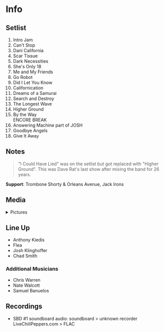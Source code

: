 # Info

## Setlist

1. Intro Jam
2. Can't Stop
3. Dani California
4. Scar Tissue
5. Dark Necessities
6. She's Only 18
7. Me and My Friends
8. Go Robot
9. Did I Let You Know
10. Californication
11. Dreams of a Samurai
12. Search and Destroy
13. The Longest Wave
14. Higher Ground
15. By the Way
<br> ENCORE BREAK
16. Answering Machine part of JOSH
17. Goodbye Angels
18. Give It Away

## Notes

> "I Could Have Lied" was on the setlist but got replaced with "Higher Ground". This was Dave Rat's last show after mixing the band for 26 years.

**Support**: Trombone Shorty & Orleans Avenue, Jack Irons

## Media 

<details>
  <summary>Pictures</summary>
  <!--<img alt="Setlist" title="Setlist" src="_.jpg" height="200" />
  <img alt="Clipping" title="Clipping" src="_.jpg" height="200" />
  <img alt="Flyer" title="Flyer" src="_.jpg" height="200" />-->
</details>

## Line Up

* Anthony Kiedis
* Flea
* Josh Klinghoffer
* Chad Smith

### Additional Musicians

* Chris Warren  
* Nate Walcott  
* Samuel Banuelos

## Recordings

* SBD #1 soundboard audio: soundboard > unknown recorder LiveChiliPeppers.com > FLAC
